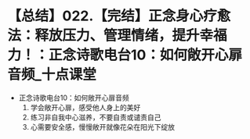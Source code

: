 # 【总结】022.【完结】正念身心疗愈法：释放压力、管理情绪，提升幸福力！：正念诗歌电台10：如何敞开心扉音频_十点课堂

-   正念诗歌电台10：如何敞开心扉音频
    1.  学会敞开心扉，感受他人身上的美好
    2.  练习非自我中心滋养，不要自责或谴责自己
    3.  心需要安全感，慢慢敞开就像花朵在阳光下绽放